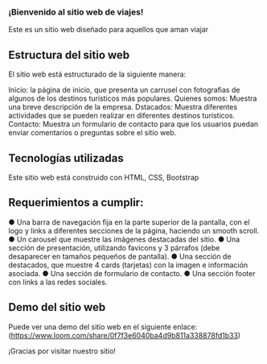 ### ¡Bienvenido al sitio web de viajes!

Este es un sitio web diseñado para aquellos que aman viajar 

## Estructura del sitio web
El sitio web está estructurado de la siguiente manera:

Inicio: la página de inicio, que presenta un carrusel con fotografias de algunos de los destinos turísticos más populares.
Quienes somos: Muestra una breve descripción de la empresa.
Dstacados: Muestra diferentes actividades que se pueden realizar en diferentes destinos turísticos.
Contacto: Muestra un formulario de contacto para que los usuarios puedan enviar comentarios o preguntas sobre el sitio web.

## Tecnologías utilizadas
Este sitio web está construido con HTML, CSS, Bootstrap

## Requerimientos a cumplir:
● Una barra de navegación fija en la parte superior de la pantalla, con el logo y links a
diferentes secciones de la página, haciendo un smooth scroll.
● Un carousel que muestre las imágenes destacadas del sitio.
● Una sección de presentación, utilizando favicons y 3 párrafos (debe desaparecer en
tamaños pequeños de pantalla).
● Una sección de destacados, que muestre 4 cards (tarjetas) con la imagen e
información asociada.
● Una sección de formulario de contacto.
● Una sección footer con links a las redes sociales.

## Demo del sitio web
Puede ver una demo del sitio web en el siguiente enlace: (https://www.loom.com/share/0f7f3e6040ba4d9b811a338878fd1b33)

¡Gracias por visitar nuestro sitio!







